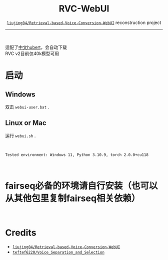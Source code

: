 <h1 align="center">RVC-WebUI</h1>
<div align="center">
<p>

[`liujing04/Retrieval-based-Voice-Conversion-WebUI`](https://github.com/liujing04/Retrieval-based-Voice-Conversion-WebUI) reconstruction project

</p>
</div>

---

<div align="center">
<p>

</p>
</div>

<br >

适配了[中文hubert](https://github.com/TencentGameMate/chinese_speech_pretrain)，会自动下载  
RVC v2目前仅40k模型可用
# 启动

## Windows
双击 `webui-user.bat` .

## Linux or Mac
运行 `webui.sh` .

<br >

```
Tested environment: Windows 11, Python 3.10.9, torch 2.0.0+cu118
```

<br >

# fairseq必备的环境请自行安装（也可以从其他包里复制fairseq相关依赖）

<br >

# Credits
- [`liujing04/Retrieval-based-Voice-Conversion-WebUI`](https://github.com/liujing04/Retrieval-based-Voice-Conversion-WebUI)
- [`teftef6220/Voice_Separation_and_Selection`](https://github.com/teftef6220/Voice_Separation_and_Selection)
